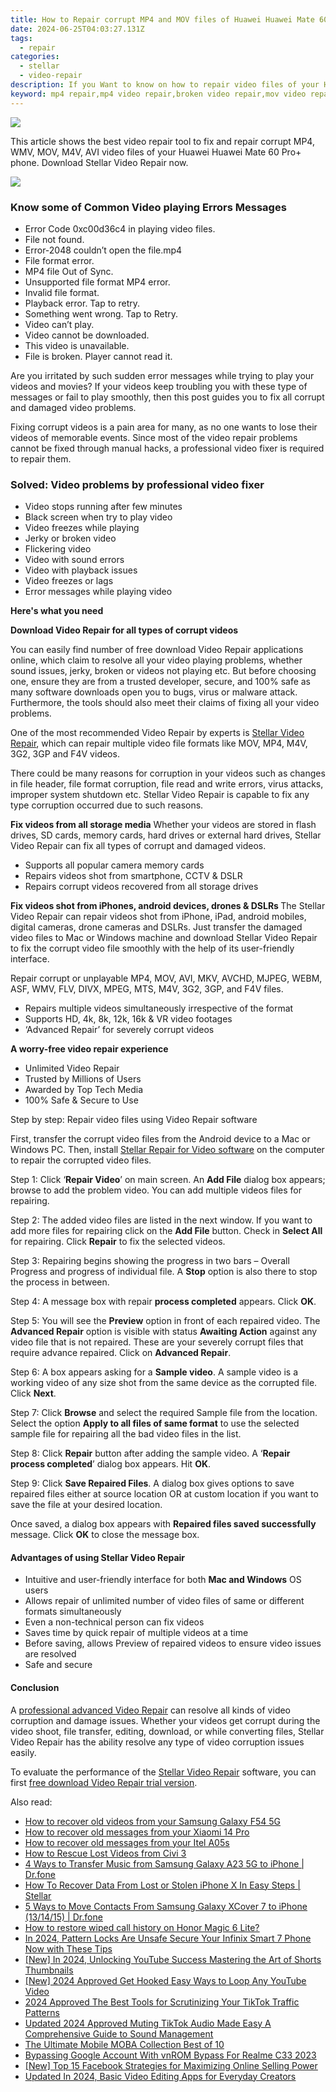 ```yaml
---
title: How to Repair corrupt MP4 and MOV files of Huawei Huawei Mate 60 Pro+ using Video Repair Utility on Mac?
date: 2024-06-25T04:03:27.131Z
tags: 
  - repair
categories: 
  - stellar
  - video-repair
description: If you Want to know on how to repair video files of your Huawei Huawei Mate 60 Pro+ phone that are corrupted after various issues and shows different error messages? Then, read this article to learn techniques for fixing corrupt video files using Stellar Video Repair.
keyword: mp4 repair,mp4 video repair,broken video repair,mov video repair,avi video repair
---
```


<img src="https://img0mobiles.techidaily.com/images/best-assets/devices/huawei/huawei-huawei-mate-60-proplus/3.jpg" class="atpl-imgstyle"  />

<div class="atpl-content atpl-for-stellar-video-repair mobile-video-repair">

<div class="atpl-post-description-part-1">
<div class="tpl-content-sub-paragraph-content">
  <p>
This article shows the best video repair tool to fix and repair corrupt MP4, WMV, MOV, M4V, AVI video files of your Huawei Huawei Mate 60 Pro+ phone. Download Stellar Video Repair now.
  </p>
</div>
</div>

<img src="https://img0mobiles.techidaily.com/images/best-assets/devices/huawei/huawei-huawei-mate-60-proplus/3.jpg" class="atpl-imgstyle"/>

<div class="atpl-post-description-part-2">
<div class="tpl-content-sub-paragraph-content">
<p>
<h3>Know some of Common Video playing Errors Messages</h3>
<ul>
  <li>Error Code 0xc00d36c4 in playing video files.</li>
  <li>File not found.</li>
  <li>Error-2048 couldn’t open the file.mp4</li>
  <li>File format error.</li>
  <li>MP4 file Out of Sync.</li>
  <li>Unsupported file format MP4 error.</li>
  <li>Invalid file format.</li>
  <li>Playback error. Tap to retry.</li>
  <li>Something went wrong. Tap to Retry.</li>
  <li>Video can’t play.</li>
  <li>Video cannot be downloaded.</li>
  <li>This video is unavailable.</li>
  <li>File is broken. Player cannot read it.</li>
</ul>
Are you irritated by such sudden error messages while trying to play your videos and movies? If your videos keep troubling you with these type of messages or fail to play smoothly, then this post guides you to fix all corrupt and damaged video problems.

Fixing corrupt videos is a pain area for many, as no one wants to lose their videos of memorable events. Since most of the video repair problems cannot be fixed through manual hacks, a professional video fixer is required to repair them.

<h3>Solved: Video problems by professional video fixer</h3>
<ul>
  <li>Video stops running after few minutes</li>
  <li>Black screen when try to play video</li>
  <li>Video freezes while playing</li>
  <li>Jerky or broken video</li>
  <li>Flickering video</li>
  <li>Video with sound errors</li>
  <li>Video with playback issues</li>
  <li>Video freezes or lags</li>
  <li>Error messages while playing video</li>
</ul>
</p>
</div>


</div>

<strong>Here's what you need</strong>
<div class="tpl-content-sub-paragraph-content">

<strong>Download Video Repair for all types of corrupt videos</strong>
<p>
You can easily find number of free download Video Repair applications online, which claim to resolve all your video playing problems, whether sound issues, jerky, broken or videos not playing etc. But before choosing one, ensure they are from a trusted developer, secure, and 100% safe as many software downloads open you to bugs, virus or malware attack. Furthermore, the tools should also meet their claims of fixing all your video problems.

One of the most recommended Video Repair by experts is <a href="https://tools.techidaily.com/stellar-video-repair/" >Stellar Video Repair</a>, which can repair multiple video file formats like MOV, MP4, M4V, 3G2, 3GP and F4V videos.

There could be many reasons for corruption in your videos such as changes in file header, file format corruption, file read and write errors, virus attacks, improper system shutdown etc. Stellar Video Repair is capable to fix any type corruption occurred due to such reasons.

</p>
</div>



<div class="tpl-content-sub-paragraph-content">
<p>
<strong>Fix videos from all storage media</strong>
Whether your videos are stored in flash drives, SD cards, memory cards, hard drives or external hard drives, Stellar Video Repair can fix all types of corrupt and damaged videos.


- Supports all popular camera memory cards
- Repairs videos shot from smartphone, CCTV & DSLR
- Repairs corrupt videos recovered from all storage drives


<strong>Fix videos shot from iPhones, android devices, drones & DSLRs </strong>
The Stellar Video Repair can repair videos shot from iPhone, iPad, android mobiles, digital cameras, drone cameras and DSLRs. Just transfer the damaged video files to Mac or Windows machine and download Stellar Video Repair to fix the corrupt video file smoothly with the help of its user-friendly interface.


Repair corrupt or unplayable MP4, MOV, AVI, MKV, AVCHD, MJPEG, WEBM, ASF, WMV, FLV, DIVX, MPEG, MTS, M4V, 3G2, 3GP, and F4V files.

- Repairs multiple videos simultaneously irrespective of the format
- Supports HD, 4k, 8k, 12k, 16k & VR video footages
- ‘Advanced Repair’ for severely corrupt videos

**A worry-free video repair experience**

- Unlimited Video Repair
- Trusted by Millions of Users
- Awarded by Top Tech Media
- 100% Safe & Secure to Use


</p>
</div>

<div class="atpl-step-part-style">Step by step: Repair video files using Video Repair software</div>

First, transfer the corrupt video files from the Android device to a Mac or Windows PC. Then, install <a href="https://tools.techidaily.com/stellar-video-repair/" >Stellar Repair for Video software</a> on the computer to repair the corrupted video files.

<span class="atpl-stepstyle-a"><span>Step 1: </span></span> Click ‘<strong>Repair Video</strong>’ on main screen. An <strong>Add File</strong> dialog box appears; browse to add the problem video. You can add multiple videos files for repairing.
<img src="https://tools.techidaily.com/images/apps/stellar/stellar-repair-for-video/solutions/common/main-screen.jpg"  alt="" />

<span class="atpl-stepstyle-a"><span>Step 2: </span></span> The added video files are listed in the next window. If you want to add more files for repairing click on the <strong>Add File</strong> button. Check in <strong>Select All</strong> for repairing. Click <strong>Repair</strong> to fix the selected videos.
<img src="https://tools.techidaily.com/images/apps/stellar/stellar-repair-for-video/solutions/common/video-file-listed.jpg"  alt="" />

<span class="atpl-stepstyle-a"><span>Step 3: </span></span> Repairing begins showing the progress in two bars – Overall Progress and progress of individual file. A <strong>Stop</strong> option is also there to stop the process in between.
<img src="https://tools.techidaily.com/images/apps/stellar/stellar-repair-for-video/solutions/common/video-file-fixing.jpg"  alt="" />

<span class="atpl-stepstyle-a"><span>Step 4: </span></span> A message box with repair <strong>process completed</strong> appears. Click <strong>OK</strong>.
<img src="https://tools.techidaily.com/images/apps/stellar/stellar-repair-for-video/solutions/common/repair-process-completed.jpg"  alt="" />

<span class="atpl-stepstyle-a"><span>Step 5: </span></span> You will see the <strong>Preview</strong> option in front of each repaired video. The <strong>Advanced Repair</strong> option is visible with status <strong>Awaiting Action</strong> against any video file that is not repaired. These are your severely corrupt files that require advance repaired. Click on <strong>Advanced Repair</strong>.
<img src="https://tools.techidaily.com/images/apps/stellar/stellar-repair-for-video/solutions/common/advanced-repair-screen.png"  alt="" />

<span class="atpl-stepstyle-a"><span>Step 6: </span></span> A box appears asking for a <strong>Sample video</strong>. A sample video is a working video of any size shot from the same device as the corrupted file. Click <strong>Next</strong>.
<img src="https://tools.techidaily.com/images/apps/stellar/stellar-repair-for-video/solutions/common/sample-video.jpg"  alt="" />

<span class="atpl-stepstyle-a"><span>Step 7: </span></span> Click <strong>Browse</strong> and select the required Sample file from the location. Select the option <strong>Apply to all files of same format</strong> to use the selected sample file for repairing all the bad video files in the list.
<img src="https://tools.techidaily.com/images/apps/stellar/stellar-repair-for-video/solutions/common/add-sample-video.png"  alt="" />

<span class="atpl-stepstyle-a"><span>Step 8: </span></span> Click <strong>Repair</strong> button after adding the sample video. A ‘<strong>Repair process completed</strong>’ dialog box appears. Hit <strong>OK</strong>.
<img src="https://tools.techidaily.com/images/apps/stellar/stellar-repair-for-video/solutions/common/video-file-repaired-success.png"  alt="" />

<span class="atpl-stepstyle-a"><span>Step 9: </span></span> Click <strong>Save Repaired Files</strong>. A dialog box gives options to save repaired files either at source location OR at custom location if you want to save the file at your desired location.
<img src="https://tools.techidaily.com/images/apps/stellar/stellar-repair-for-video/solutions/common/save-repaired-files.jpg"  alt="" />

Once saved, a dialog box appears with <strong>Repaired files saved successfully</strong> message. Click <strong>OK</strong> to close the message box.


<h4>Advantages of using Stellar Video Repair</h4>
<ul>
  <li>Intuitive and user-friendly interface for both <strong>Mac and Windows</strong> OS users</li>
  <li>Allows repair of unlimited number of video files of same or different formats simultaneously</li>
  <li>Even a non-technical person can fix videos</li>
  <li>Saves time by quick repair of multiple videos at a time</li>
  <li>Before saving, allows Preview of repaired videos to ensure video issues are resolved</li>
  <li>Safe and secure</li>
</ul>

<h4>Conclusion</h4>

A <a href="https://tools.techidaily.com/stellar-video-repair/" >professional advanced Video Repair</a> can resolve all kinds of video corruption and damage issues. Whether your videos get corrupt during the video shoot, file transfer, editing, download, or while converting files, Stellar Video Repair has the ability resolve any type of video corruption issues easily.

To evaluate the performance of the <a href="https://tools.techidaily.com/stellar-video-repair/" >Stellar Video Repair</a> software, you can first <a href="https://tools.techidaily.com/stellar-video-repair/" >free download Video Repair trial version</a>.



<ins class="adsbygoogle"
     style="display:block"
     data-ad-client="ca-pub-7571918770474297"
     data-ad-slot="8358498916"
     data-ad-format="auto"
     data-full-width-responsive="true"></ins></div>
<ins class="adsbygoogle"
    style="display:block"
    data-ad-format="autorelaxed"
    data-ad-client="ca-pub-7571918770474297"
    data-ad-slot="1223367746"></ins>



<span class="atpl-alsoreadstyle">Also read:</span>
<div><ul>
<li><a href="https://blog-min.techidaily.com/how-to-recover-old-videos-from-your-samsung-galaxy-f54-5g-by-fonelab-android-recover-video/"><u>How to recover old videos from your Samsung Galaxy F54 5G</u></a></li>
<li><a href="https://blog-min.techidaily.com/how-to-recover-old-messages-from-your-xiaomi-14-pro-by-fonelab-android-recover-messages/"><u>How to recover old messages from your Xiaomi 14 Pro</u></a></li>
<li><a href="https://blog-min.techidaily.com/how-to-recover-old-messages-from-your-itel-a05s-by-fonelab-android-recover-messages/"><u>How to recover old messages from your Itel A05s</u></a></li>
<li><a href="https://blog-min.techidaily.com/how-to-rescue-lost-videos-from-civi-3-by-fonelab-android-recover-video/"><u>How to Rescue Lost Videos from Civi 3</u></a></li>
<li><a href="https://blog-min.techidaily.com/4-ways-to-transfer-music-from-samsung-galaxy-a23-5g-to-iphone-drfone-by-drfone-transfer-from-android-transfer-from-android/"><u>4 Ways to Transfer Music from Samsung Galaxy A23 5G to iPhone | Dr.fone</u></a></li>
<li><a href="https://blog-min.techidaily.com/how-to-recover-data-from-lost-or-stolen-iphone-x-in-easy-steps-stellar-by-stellar-data-recovery-ios-iphone-data-recovery/"><u>How To Recover Data From Lost or Stolen iPhone X In Easy Steps | Stellar</u></a></li>
<li><a href="https://blog-min.techidaily.com/5-ways-to-move-contacts-from-samsung-galaxy-xcover-7-to-iphone-131415-drfone-by-drfone-transfer-from-android-transfer-from-android/"><u>5 Ways to Move Contacts From Samsung Galaxy XCover 7 to iPhone (13/14/15) | Dr.fone</u></a></li>
<li><a href="https://blog-min.techidaily.com/how-to-restore-wiped-call-history-on-honor-magic-6-lite-by-fonelab-android-recover-call-logs/"><u>How to restore wiped call history on Honor Magic 6 Lite?</u></a></li>
<li><a href="https://unlock-android.techidaily.com/in-2024-pattern-locks-are-unsafe-secure-your-infinix-smart-7-phone-now-with-these-tips-by-drfone-android/"><u>In 2024, Pattern Locks Are Unsafe Secure Your Infinix Smart 7 Phone Now with These Tips</u></a></li>
<li><a href="https://youtube-data.techidaily.com/n-2024-unlocking-youtube-success-mastering-the-art-of-shorts-thumbnails/"><u>[New] In 2024, Unlocking YouTube Success  Mastering the Art of Shorts Thumbnails</u></a></li>
<li><a href="https://eaxpv-info.techidaily.com/new-2024-approved-get-hooked-easy-ways-to-loop-any-youtube-video/"><u>[New] 2024 Approved  Get Hooked  Easy Ways to Loop Any YouTube Video</u></a></li>
<li><a href="https://tiktok-video-recordings.techidaily.com/2024-approved-the-best-tools-for-scrutinizing-your-tiktok-traffic-patterns/"><u>2024 Approved  The Best Tools for Scrutinizing Your TikTok Traffic Patterns</u></a></li>
<li><a href="https://audio-editing.techidaily.com/updated-2024-approved-muting-tiktok-audio-made-easy-a-comprehensive-guide-to-sound-management/"><u>Updated 2024 Approved Muting TikTok Audio Made Easy A Comprehensive Guide to Sound Management</u></a></li>
<li><a href="https://video-capture.techidaily.com/the-ultimate-mobile-moba-collection-best-of-10/"><u>The Ultimate Mobile MOBA Collection  Best of 10</u></a></li>
<li><a href="https://easy-unlock-android.techidaily.com/bypassing-google-account-with-vnrom-bypass-for-realme-c33-2023-by-drfone-android/"><u>Bypassing Google Account With vnROM Bypass For Realme C33 2023</u></a></li>
<li><a href="https://facebook-video-content.techidaily.com/new-top-15-facebook-strategies-for-maximizing-online-selling-power/"><u>[New] Top 15 Facebook Strategies for Maximizing Online Selling Power</u></a></li>
<li><a href="https://smart-video-creator.techidaily.com/updated-in-2024-basic-video-editing-apps-for-everyday-creators/"><u>Updated In 2024, Basic Video Editing Apps for Everyday Creators</u></a></li>
</ul></div>
